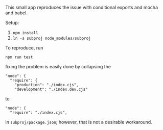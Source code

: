 This small app reproduces the issue with conditional exports and mocha and babel.

Setup:
1. `npm install`
2. `ln -s subproj node_modules/subproj`

To reproduce, run

```
npm run test
```

fixing the problem is easily done by collapsing the

```
"node": {
  "require": {
    "production": "./index.cjs",
    "development": "./index.dev.cjs"
```

to

```
"node": {
  "require": "./index.cjs",
```

in `subproj/package.json`; however, that is not a desirable workaround.
